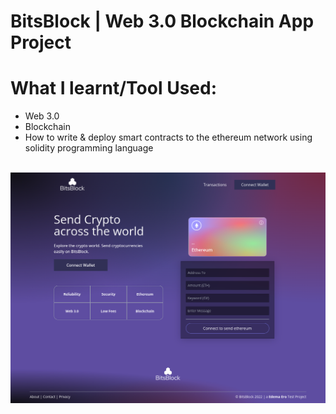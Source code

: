 <!-- @format -->

# BitsBlock | Web 3.0 Blockchain App Project

# What I learnt/Tool Used:

<ul>
<li>Web 3.0</li>
<li>Blockchain</li>
<li>How to write & deploy smart contracts to the ethereum network using solidity programming language</li>
</ul>
<br>
<img src="./client/src/screencapture-bitsblock-netlify-app-2022-09-24-15_42_19.png">
